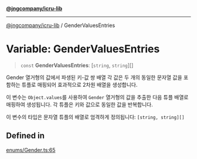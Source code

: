 [**@jngcompany/icru-lib**](../README.md)

***

[@jngcompany/icru-lib](../globals.md) / GenderValuesEntries

# Variable: GenderValuesEntries

> `const` **GenderValuesEntries**: [`string`, `string`][]

Gender 열거형의 값에서 파생된 키-값 쌍 배열
각 값은 두 개의 동일한 문자열 값을 포함하는 튜플로 매핑되어 효과적으로 2차원 배열을 생성합니다.

이 변수는 `Object.values`를 사용하여 `Gender` 열거형의 값을 추출한 다음
튜플 배열로 매핑하여 생성됩니다. 각 튜플은 키와 값으로 동일한 값을 반복합니다.

이 변수의 타입은 문자열 튜플의 배열로 엄격하게 정의됩니다:
`[string, string][]`

## Defined in

[enums/Gender.ts:65](https://github.com/jngcompany/icru-lib/blob/463893065235bd00666c18bdf483558e3b5f75c6/src/enums/Gender.ts#L65)
